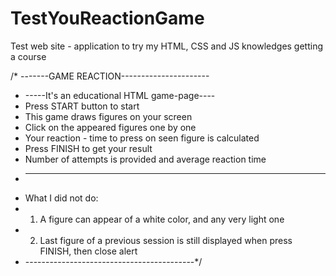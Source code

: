 # TestYouReactionGame
Test web site - application to try my HTML, CSS and JS knowledges getting a course

/* -------GAME REACTION----------------------
* -----It's an educational HTML game-page----
* Press START button to start
* This game draws figures on your screen
* Click on the appeared figures one by one
* Your reaction - time to press on seen figure is calculated
* Press FINISH to get your result
* Number of attempts is provided and average reaction time
* -------------------------------------------
* What I did not do:
* 1. A figure can appear of a white color, and any very light one
* 2. Last figure of a previous session is still displayed when press FINISH, then close alert
* ------------------------------------------*/
